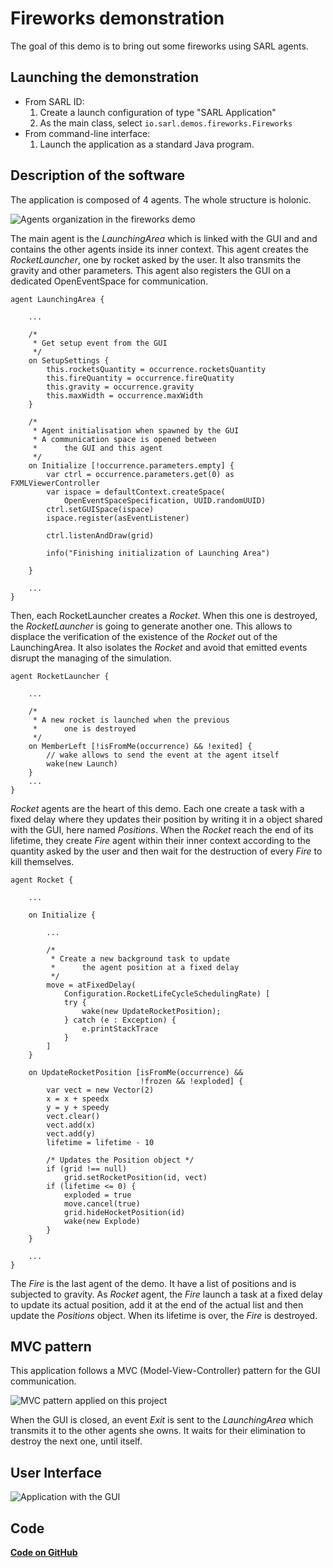 # Fireworks demonstration


The goal of this demo is to bring out some fireworks using SARL agents.

## Launching the demonstration

* From SARL ID:
  1. Create a launch configuration of type "SARL Application"
  2. As the main class, select `io.sarl.demos.fireworks.Fireworks`
* From command-line interface:
  1. Launch the application as a standard Java program.

## Description of the software

The application is composed of 4 agents. The whole structure is holonic.

![Agents organization in the fireworks demo](Firework_en.png)

The main agent is the *LaunchingArea* which is linked with the GUI and and contains the other agents inside its inner context.
This agent creates the *RocketLauncher*, one by rocket asked by the user. It also transmits the gravity and other parameters.
This agent also registers the GUI on a dedicated OpenEventSpace for communication.

```sarl
agent LaunchingArea {

    ...

    /*
     * Get setup event from the GUI
     */
    on SetupSettings {
        this.rocketsQuantity = occurrence.rocketsQuantity
        this.fireQuantity = occurrence.fireQuatity
        this.gravity = occurrence.gravity
        this.maxWidth = occurrence.maxWidth
    }

    /*
     * Agent initialisation when spawned by the GUI
     * A communication space is opened between
     *      the GUI and this agent
     */
    on Initialize [!occurrence.parameters.empty] {
        var ctrl = occurrence.parameters.get(0) as FXMLViewerController
        var ispace = defaultContext.createSpace(
            OpenEventSpaceSpecification, UUID.randomUUID)
        ctrl.setGUISpace(ispace)
        ispace.register(asEventListener)

        ctrl.listenAndDraw(grid)

        info("Finishing initialization of Launching Area")

    }

    ...
}
```

Then, each RocketLauncher creates a *Rocket*. When this one is destroyed, the *RocketLauncher* is going to generate another one. This allows to displace the verification of the existence of the *Rocket* out of the LaunchingArea. It also isolates the *Rocket* and avoid that emitted events disrupt the managing of the simulation.

```sarl
agent RocketLauncher {

    ...

    /*
     * A new rocket is launched when the previous
     *      one is destroyed
     */
    on MemberLeft [!isFromMe(occurrence) && !exited] {
        // wake allows to send the event at the agent itself
        wake(new Launch)
    }
    ...
}
```

*Rocket* agents are the heart of this demo. Each one create a task with a fixed delay where they updates their position by writing it in a object shared with the GUI, here named *Positions*. When the *Rocket* reach the end of its lifetime, they create *Fire* agent within their inner context according to the quantity asked by the user and then wait for the destruction of every *Fire* to kill themselves.

```sarl
agent Rocket {

    ...

    on Initialize {

        ...

        /*
         * Create a new background task to update
         *      the agent position at a fixed delay
         */
        move = atFixedDelay(
            Configuration.RocketLifeCycleSchedulingRate) [
            try {
                wake(new UpdateRocketPosition);
            } catch (e : Exception) {
                e.printStackTrace
            }
        ]
    }

    on UpdateRocketPosition [isFromMe(occurrence) &&
                             !frozen && !exploded] {
        var vect = new Vector(2)
        x = x + speedx
        y = y + speedy
        vect.clear()
        vect.add(x)
        vect.add(y)
        lifetime = lifetime - 10

        /* Updates the Position object */
        if (grid !== null)
            grid.setRocketPosition(id, vect)
        if (lifetime <= 0) {
            exploded = true
            move.cancel(true)
            grid.hideHocketPosition(id)
            wake(new Explode)
        }
    }

    ...
}

```
The *Fire* is the last agent of the demo. It have a list of positions and is subjected to gravity. As *Rocket* agent, the *Fire* launch a task at a fixed delay to update its actual position, add it at the end of the actual list and then update the *Positions* object. When its lifetime is over, the *Fire* is destroyed.


## MVC pattern

This application follows a MVC (Model-View-Controller) pattern for the GUI communication.

![MVC pattern applied on this project](MVC_en.png)

When the GUI is closed, an event *Exit* is sent to the *LaunchingArea* which transmits it to the other agents she owns. It waits for their elimination to destroy the next one, until itself.

## User Interface

![Application with the GUI](firework_screenshot.png)

## Code

[**Code on GitHub**](https://github.com/sarl/sarl/tree/master/contribs/io.sarl.examples/io.sarl.examples.plugin/projects/io-sarl-demos-fireworks)
